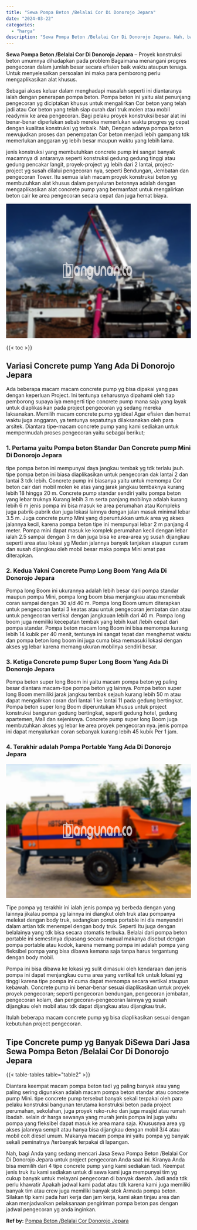 ```yaml
---
title: "Sewa Pompa Beton /Belalai Cor Di Donorojo Jepara"
date: "2024-03-22"
categories: 
  - "harga"
description: "Sewa Pompa Beton /Belalai Cor Di Donorojo Jepara. Nah, bagi Anda yang sedang mencari Jasa Sewa Pompa Beton /Belalai Cor Di Donorojo Jepara untuk project peng..."
---
```


**Sewa Pompa Beton /Belalai Cor Di Donorojo Jepara** – Proyek konstruksi beton umumnya dihadapkan pada problem Bagaimana menangani progres pengecoran dalam jumlah besar secara efisien baik waktu ataupun tenaga. Untuk menyelesaikan persoalan ini maka para pemborong perlu mengaplikasikan alat khusus.

Sebagai akses keluar dalam menghadapi masalah seperti ini diantaranya ialah dengan penerapan pompa beton. Pompa beton ini yaitu alat penunjang pengecoran yg diciptakan khusus untuk mengalirkan Cor beton yang telah jadi atau Cor beton yang telah siap curah dari truk molen atau mobil readymix ke area pengecoran. Bagi pelaku proyek konstruksi besar alat ini benar-benar diperlukan sebab mereka memerlukan waktu progres yg cepat dengan kualitas konstruksi yg terbaik. Nah, Dengan adanya pompa beton mewujudkan proses dan penempatan Cor beton menjadi lebih gampang tdk memerlukan anggaran yg lebih besar maupun waktu yang lebih lama.

jenis konstruksi yang membutuhkan concrete pump ini sangat banyak macamnya di antaranya seperti konstruksi gedung gedung tinggi atau gedung pencakar langit, proyek-project yg lebih dari 2 lantai, project-project yg susah dilalui pengecoran nya, seperti Bendungan, Jembatan dan pengecoran Tower. Itu semua ialah macam proyek konstruksi beton yg membutuhkan alat khusus dalam penyaluran betonnya adalah dengan mengaplikasikan alat concrete pump yang bermanfaat untuk mengalirkan beton cair ke area pengecoran secara cepat dan juga hemat biaya.

![Sewa Pompa Beton /Belalai Cor Di Donorojo Jepara](/images/sewa-concrete-pump-04.png)

{{< toc >}}

## Variasi Concrete pump Yang Ada Di Donorojo Jepara

Ada beberapa macam macam concrete pump yg bisa dipakai yang pas dengan keperluan Project. Ini tentunya seharusnya dipahami oleh tiap pemborong supaya iya mengerti tipe concrete pump mana saja yang layak untuk diaplikasikan pada project pengecoran yg sedang mereka laksanakan. Memilih macam concrete pump yg ideal Agar efisien dan hemat waktu juga anggaran, ya tentunya sepatutnya dilaksanakan oleh para arsitek. Diantara tipe-macam concrete pump yang kami sediakan untuk mempermudah proses pengecoran yaitu sebagai berikut;

### 1\. Pertama yaitu Pompa beton Standar Dan Concrete pump Mini Di Donorojo Jepara

tipe pompa beton ini mempunyai daya jangkau tembak yg tdk terlalu jauh. tipe pompa beton ini biasa diaplikasikan untuk pengecoran dak lantai 2 dan lantai 3 tdk lebih. Concrete pump ini biasanya yaitu untuk memompa Cor beton cair dari mobil molen ke atas yang jarak jangkau tembaknya kurang lebih 18 hingga 20 m. Concrete pump standar sendiri yaitu pompa beton yang lebar truknya Kurang lebih 3 m serta panjang mobilnya adalah kurang lebih 6 m jenis pompa ini bisa masuk ke area perumahan atau Kompleks juga pabrik-pabrik dan juga lokasi lainnya dengan jalan masuk minimal lebar 3.5 m. Juga concrete pump Mini yang diperuntukkan untuk area yg akses jalannya kecil, karena pompa beton tipe ini mempunyai lebar 2 m panjang 4 meter. Pompa mini dapat masuk ke komplek perumahan kecil dengan lebar ialah 2.5 sampai dengan 3 m dan juga bisa ke area-area yg susah dijangkau seperti area atau lokasi yg Medan jalannya banyak tanjakan ataupun curam dan susah dijangkau oleh mobil besar maka pompa Mini amat pas diterapkan.

### 2\. Kedua Yakni Concrete Pump Long Boom Yang Ada Di Donorojo Jepara

Pompa long Boom ini ukurannya adalah lebih besar dari pompa standar maupun pompa Mini, pompa long boom bisa menjangkau atau menembak coran sampai dengan 30 s/d 40 m. Pompa long Boom umum diterapkan untuk pengecoran lantai 3 keatas atau untuk pengecoran jembatan dan atau untuk pengecoran vertikal dengan jangkauan lebih dari 40 m. Pompa long boom juga memiliki kecepatan tembak yang lebih kuat /lebih cepat dari pompa standar. Pompa beton macam long Boom ini bisa memompa kurang lebih 14 kubik per 40 menit, tentunya ini sangat tepat dan menghemat waktu dan pompa beton long boom ini juga cuma bisa memasuki lokasi dengan akses yg lebar karena memang ukuran mobilnya sendiri besar.

### 3\. Ketiga Concrete pump Super Long Boom Yang Ada Di Donorojo Jepara

Pompa beton super long Boom ini yaitu macam pompa beton yg paling besar diantara macam-tipe pompa beton yg lainnya. Pompa beton super long Boom memiliki jarak jangkau tembak sejauh kurang lebih 50 m atau dapat mengalirkan coran dari lantai 1 ke lantai 11 pada gedung bertingkat. Pompa beton super long Boom diperuntukan khusus untuk project konstruksi bangunan gedung bertingkat, seperti gedung hotel, gedung apartemen, Mall dan sejenisnya. Concrete pump super long Boom juga membutuhkan akses yg lebar ke area proyek pengecoran nya. jenis pompa ini dapat menyalurkan coran sebanyak kurang lebih 45 kubik Per 1 jam.

### 4\. Terakhir adalah Pompa Portable Yang Ada Di Donorojo Jepara

![Sewa Pompa Beton /Belalai Cor Di Donorojo Jepara](/images/sewa-concrete-pump-16.png)

Tipe pompa yg terakhir ini ialah jenis pompa yg berbeda dengan yang lainnya jikalau pompa yg lainnya ini diangkut oleh truk atau pompanya melekat dengan body truk, sedangkan pompa portable ini dia menyendiri dalam artian tdk menempel dengan body truk. Seperti Itu juga dengan belalainya yang tdk bisa secara otomatis terbuka. Belalai dari pompa beton portable ini semestinya dipasang secara manual makanya disebut dengan pompa portable atau kodok, karena memang pompa ini adalah pompa yang fleksibel pompa yang bisa dibawa kemana saja tanpa harus tergantung dengan body mobil.

Pompa ini bisa dibawa ke lokasi yg sulit dimasuki oleh kendaraan dan jenis pompa ini dapat menjangkau cuma area yang vertikal tdk untuk lokasi yg tinggi karena tipe pompa ini cuma dapat memompa secara vertikal ataupun kebawah. Concrete pump ini benar-benar sesuai diaplikasikan untuk proyek proyek pengecoran; seperti pengecoran bendungan, pengecoran jembatan, pengecoran kolam, dan pengecoran-pengecoran lainnya yg susah dijangkau oleh mobil atau tdk dapat dijangkau atau dijangkau truk.

Itulah beberapa macam concrete pump yg bisa diaplikasikan sesuai dengan kebutuhan project pengecoran.

## Tipe Concrete pump yg Banyak DiSewa Dari Jasa Sewa Pompa Beton /Belalai Cor Di Donorojo Jepara

{{< table-tables table="table2" >}}

Diantara keempat macam pompa beton tadi yg paling banyak atau yang paling sering digunakan adalah macam pompa beton standar atau concrete pump Mini. tipe concrete pump tersebut banyak sekali terpakai oleh para pelaku konstruksi bangunan terutama konstruksi beton pada project perumahan, sekolahan, juga proyek ruko-ruko dan juga masjid atau rumah ibadah. selain dr harga sewanya yang murah jenis pompa ini juga yaitu pompa yang fleksibel dapat masuk ke area mana saja. Khususnya area yg akses jalannya sempit atau hanya bisa dijangkau dengan mobil 3/4 atau mobil colt diesel umum. Makanya macam pompa ini yaitu pompa yg banyak sekali peminatnya /terbanyak terpakai di lapangan.

Nah, bagi Anda yang sedang mencari Jasa Sewa Pompa Beton /Belalai Cor Di Donorojo Jepara untuk project pengecoran Anda saat ini. Kiranya Anda bisa memilih dari 4 tipe concrete pump yang kami sediakan tadi. Keempat jenis truk itu kami sediakan untuk di sewa kami juga mempunyai tim yg cukup banyak untuk melayani pengecoran di banyak daerah. Jadi anda tdk perlu khawatir Apakah jadwal kami padat atau tdk karena kami juga memiliki banyak tim atau crew juga memiliki banyak stok Armada pompa beton. Silakan tlp kami pada hari kerja dan jam kerja, kami akan tinjau area dan akan menjadwalkan pelaksanaan pengiriman pompa beton pas dengan jadwal pengecoran yg anda inginkan.

**Ref by:** [Pompa Beton /Belalai Cor Donorojo Jepara](https://id.wikipedia.org/wiki/Pompa)
